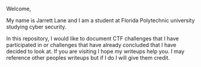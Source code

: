 Welcome, 

My name is Jarrett Lane and I am a student at Florida Polytechnic university studying cyber security.

In this repository, I would like to document CTF challenges that I have participated in or challenges that have already concluded that I have decided to look at. 
If you are visiting I hope my writeups help you. I may reference other peoples writeups but if I do I will give them credit.
